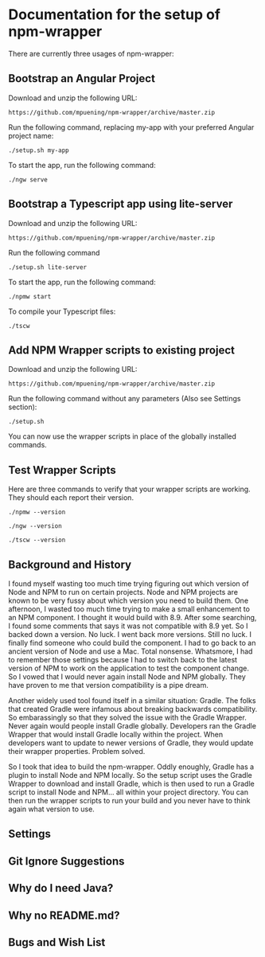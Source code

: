 # Documentation for the setup of npm-wrapper

There are currently three usages of npm-wrapper:

## Bootstrap an Angular Project

Download and unzip the following URL:
```
https://github.com/mpuening/npm-wrapper/archive/master.zip
```

Run the following command, replacing my-app with your preferred Angular project name:
```
./setup.sh my-app
```

To start the app, run the following command:
```
./ngw serve
```

## Bootstrap a Typescript app using lite-server

Download and unzip the following URL:
```
https://github.com/mpuening/npm-wrapper/archive/master.zip
```

Run the following command
```
./setup.sh lite-server
```

To start the app, run the following command:
```
./npmw start
```

To compile your Typescript files:
```
./tscw
```

## Add NPM Wrapper scripts to existing project

Download and unzip the following URL:
```
https://github.com/mpuening/npm-wrapper/archive/master.zip
```

Run the following command without any parameters (Also see Settings section):
```
./setup.sh
```

You can now use the wrapper scripts in place of the globally installed commands.

## Test Wrapper Scripts

Here are three commands to verify that your wrapper scripts are working. They should each report their version.

```
./npmw --version
```

```
./ngw --version
```

```
./tscw --version
```

## Background and History

I found myself wasting too much time trying figuring out which version
of Node and NPM to run on certain projects. Node and NPM projects are known
to be very fussy about which version you need to build them. One afternoon, I wasted
too much time trying to make a small enhancement to an NPM component. I thought it
would build with 8.9. After some searching, I found some comments that says it
was not compatible with 8.9 yet. So I backed down a version. No luck. I went
back more versions. Still no luck. I finally find someone who could build the
component. I had to go back to an ancient version of Node and use a Mac. Total nonsense.
Whatsmore, I had to remember those settings because I had to switch back to the
latest version of NPM to work on the application to test the component change. So I vowed
that I would never again install Node and NPM globally. They have proven to me that version
compatibility is a pipe dream. 

Another widely used tool found itself in a similar situation: Gradle. The folks
that created Gradle were infamous about breaking backwards compatibility. So
embarassingly so that they solved the issue with the Gradle Wrapper. Never
again would people install Gradle globally. Developers ran the Gradle Wrapper that
would install Gradle locally within the project. When developers want to update
to newer versions of Gradle, they would update their wrapper properties. Problem
solved.

So I took that idea to build the npm-wrapper. Oddly enoughly, Gradle has a plugin
to install Node and NPM locally. So the setup script uses the Gradle Wrapper to 
download and install Gradle, which is then used to run a Gradle script to install
Node and NPM... all within your project directory. You can then run the wrapper
scripts to run your build and you never have to think again what version to use.

## Settings

## Git Ignore Suggestions

## Why do I need Java?

## Why no README.md?

## Bugs and Wish List
